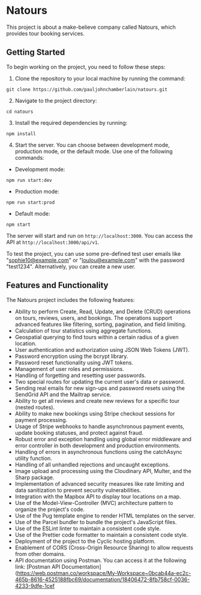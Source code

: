 # Natours

This project is about a make-believe company called Natours, which provides tour booking services.

## Getting Started

To begin working on the project, you need to follow these steps:

1. Clone the repository to your local machine by running the command:

```
git clone https://github.com/pauljohnchamberlain/natours.git
```

2. Navigate to the project directory:

```
cd natours
```

3. Install the required dependencies by running:

```
npm install
```

4. Start the server. You can choose between development mode, production mode, or the default mode. Use one of the following commands:

- Development mode:

```
npm run start:dev
```

- Production mode:

```
npm run start:prod
```

- Default mode:

```
npm start
```

The server will start and run on `http://localhost:3000`. You can access the API at `http://localhost:3000/api/v1`.

To test the project, you can use some pre-defined test user emails like "sophie10@example.com" or "loulou@example.com" with the password "test1234". Alternatively, you can create a new user.

## Features and Functionality

The Natours project includes the following features:

- Ability to perform Create, Read, Update, and Delete (CRUD) operations on tours, reviews, users, and bookings. The operations support advanced features like filtering, sorting, pagination, and field limiting.
- Calculation of tour statistics using aggregate functions.
- Geospatial querying to find tours within a certain radius of a given location.
- User authentication and authorization using JSON Web Tokens (JWT).
- Password encryption using the bcrypt library.
- Password reset functionality using JWT tokens.
- Management of user roles and permissions.
- Handling of forgetting and resetting user passwords.
- Two special routes for updating the current user's data or password.
- Sending real emails for new sign-ups and password resets using the SendGrid API and the Mailtrap service.
- Ability to get all reviews and create new reviews for a specific tour (nested routes).
- Ability to make new bookings using Stripe checkout sessions for payment processing.
- Usage of Stripe webhooks to handle asynchronous payment events, update booking statuses, and protect against fraud.
- Robust error and exception handling using global error middleware and error controller in both development and production environments.
- Handling of errors in asynchronous functions using the catchAsync utility function.
- Handling of all unhandled rejections and uncaught exceptions.
- Image upload and processing using the Cloudinary API, Multer, and the Sharp package.
- Implementation of advanced security measures like rate limiting and data sanitization to prevent security vulnerabilities.
- Integration with the Mapbox API to display tour locations on a map.
- Use of the Model-View-Controller (MVC) architecture pattern to organize the project's code.
- Use of the Pug template engine to render HTML templates on the server.
- Use of the Parcel bundler to bundle the project's JavaScript files.
- Use of the ESLint linter to maintain a consistent code style.
- Use of the Prettier code formatter to maintain a consistent code style.
- Deployment of the project to the Cyclic hosting platform.
- Enablement of CORS (Cross-Origin Resource Sharing) to allow requests from other domains.
- API documentation using Postman. You can access it at the following link: [Postman API Documentation](https://web.postman.co/workspace/My-Workspace~0bcab44a-ec2c-465b-8616-4525188fbc69/documentation/18406472-8fb758cf-0036-4233-9dfe-1cef
